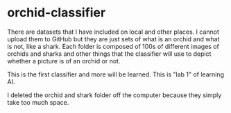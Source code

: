 # orchid-classifier

There are datasets that I have included on local and other places. I cannot upload them to GitHub but they are just sets of what is an orchid
and what is not, like a shark. Each folder is composed of 100s of different images of orchids and sharks and other things that the classifier
will use to depict whether a picture is of an orchid or not.

This is the first classifier and more will be learned. This is "lab 1" of learning AI.

I deleted the orchid and shark folder off the computer because they simply take too much space.
